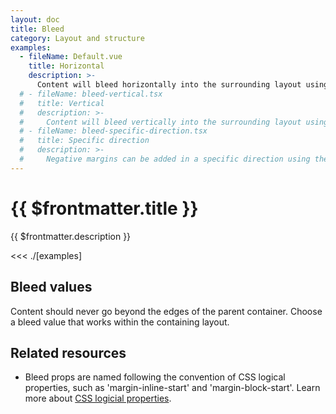 ```yaml
---
layout: doc
title: Bleed
category: Layout and structure
examples:
  - fileName: Default.vue
    title: Horizontal
    description: >-
      Content will bleed horizontally into the surrounding layout using the `marginInline` prop.
  # - fileName: bleed-vertical.tsx
  #   title: Vertical
  #   description: >-
  #     Content will bleed vertically into the surrounding layout using the `marginBlock` prop.
  # - fileName: bleed-specific-direction.tsx
  #   title: Specific direction
  #   description: >-
  #     Negative margins can be added in a specific direction using the [Space tokens](https://polaris.shopify.com/tokens/space).
---
```


# {{ $frontmatter.title }}

<Lede>

{{ $frontmatter.description }}

</Lede>

<Examples>

<<< ./[examples]

</Examples>

## Bleed values

Content should never go beyond the edges of the parent container. Choose a bleed value that works within the containing layout.

## Related resources

- Bleed props are named following the convention of CSS logical properties, such as 'margin-inline-start' and 'margin-block-start'. Learn more about [CSS logicial properties](https://developer.mozilla.org/en-US/docs/Web/CSS/CSS_Logical_Properties).
